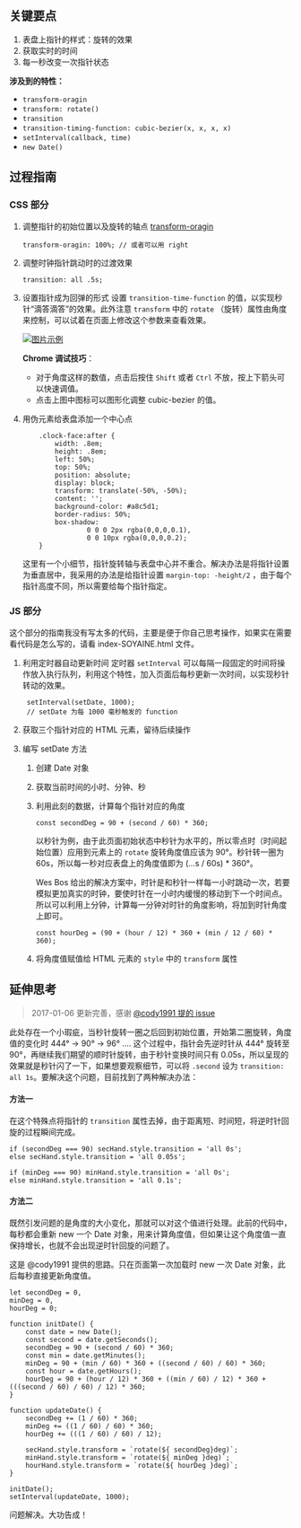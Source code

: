 ## 关键要点

1. 表盘上指针的样式：旋转的效果
2. 获取实时的时间
3. 每一秒改变一次指针状态

**涉及到的特性：**

- `transform-oragin`
- `transform: rotate()`
- `transition`
- `transition-timing-function: cubic-bezier(x, x, x, x)`
- `setInterval(callback, time)`
- `new Date()`

## 过程指南

### CSS 部分

1. 调整指针的初始位置以及旋转的轴点 [transform-oragin](https://developer.mozilla.org/en-US/docs/Web/CSS/transform-origin)

   ```
   transform-oragin: 100%; // 或者可以用 right
   ```

2. 调整时钟指针跳动时的过渡效果

   ```
   transition: all .5s;
   ```

3. 设置指针成为回弹的形式 设置 `transition-time-function` 的值，以实现秒针“滴答滴答”的效果。此外注意 `transform` 中的 `rotate` （旋转）属性由角度来控制，可以试着在页面上修改这个参数来查看效果。

   [![图片示例](https://camo.githubusercontent.com/5189953baedc5a6a19c686d5cd9df7747d9b4869/68747470733a2f2f636c2e6c792f3333323630583261304b34312f53637265656e2532307265636f7264696e67253230323031362d31322d3231253230617425323031302e33352e3133253230414d2e676966)](https://camo.githubusercontent.com/5189953baedc5a6a19c686d5cd9df7747d9b4869/68747470733a2f2f636c2e6c792f3333323630583261304b34312f53637265656e2532307265636f7264696e67253230323031362d31322d3231253230617425323031302e33352e3133253230414d2e676966)

   **Chrome 调试技巧**：

   - 对于角度这样的数值，点击后按住 `Shift` 或者 `Ctrl` 不放，按上下箭头可以快速调值。
   - 点击上图中图标可以图形化调整 cubic-bezier 的值。

4. 用伪元素给表盘添加一个中心点

   ```
       .clock-face:after {
           width: .8em;
           height: .8em;
           left: 50%;
           top: 50%;
           position: absolute;
           display: block;
           transform: translate(-50%, -50%);
           content: '';
           background-color: #a8c5d1;
           border-radius: 50%;
           box-shadow:
                   0 0 0 2px rgba(0,0,0,0.1),
                   0 0 10px rgba(0,0,0,0.2);
       }
   ```

   这里有一个小细节，指针旋转轴与表盘中心并不重合。解决办法是将指针设置为垂直居中，我采用的办法是给指针设置 `margin-top: -height/2` ，由于每个指针高度不同，所以需要给每个指针指定。

### JS 部分

这个部分的指南我没有写太多的代码，主要是便于你自己思考操作，如果实在需要看代码是怎么写的，请看 index-SOYAINE.html 文件。

1. 利用定时器自动更新时间 定时器 `setInterval` 可以每隔一段固定的时间将操作放入执行队列，利用这个特性，加入页面后每秒更新一次时间，以实现秒针转动的效果。

   ```
    setInterval(setDate, 1000);
    // setDate 为每 1000 毫秒触发的 function
   ```

2. 获取三个指针对应的 HTML 元素，留待后续操作

3. 编写 setDate 方法

   1. 创建 Date 对象

   2. 获取当前时间的小时、分钟、秒

   3. 利用此刻的数据，计算每个指针对应的角度

      ```
      const secondDeg = 90 + (second / 60) * 360;
      ```

      以秒针为例，由于此页面初始状态中秒针为水平的，所以零点时（时间起始位置）应用到元素上的 `rotate` 旋转角度值应该为 90°。秒针转一圈为 60s，所以每一秒对应表盘上的角度值即为 (...s / 60s) * 360°。

      Wes Bos 给出的解决方案中，时针是和秒针一样每一小时跳动一次，若要模拟更加真实的时钟，要使时针在一小时内缓慢的移动到下一个时间点。所以可以利用上分钟，计算每一分钟对时针的角度影响，将加到时针角度上即可。

      ```
      const hourDeg = (90 + (hour / 12) * 360 + (min / 12 / 60) * 360);
      ```

   4. 将角度值赋值给 HTML 元素的 `style` 中的 `transform` 属性

## 延伸思考

> 2017-01-06 更新完善，感谢 [@cody1991 提的 issue](https://github.com/soyaine/JavaScript30/issues/1)

此处存在一个小瑕疵，当秒针旋转一圈之后回到初始位置，开始第二圈旋转，角度值的变化时 444° → 90° → 96° .... 这个过程中，指针会先逆时针从 444° 旋转至 90°，再继续我们期望的顺时针旋转，由于秒针变换时间只有 0.05s，所以呈现的效果就是秒针闪了一下，如果想要观察细节，可以将 `.second` 设为 `transition: all 1s`。要解决这个问题，目前找到了两种解决办法：

#### 方法一

在这个特殊点将指针的 `transition` 属性去掉，由于距离短、时间短，将逆时针回旋的过程瞬间完成。

```
if (secondDeg === 90) secHand.style.transition = 'all 0s';
else secHand.style.transition = 'all 0.05s';

if (minDeg === 90) minHand.style.transition = 'all 0s';
else minHand.style.transition = 'all 0.1s';
```

#### 方法二

既然引发问题的是角度的大小变化，那就可以对这个值进行处理。此前的代码中，每秒都会重新 new 一个 Date 对象，用来计算角度值，但如果让这个角度值一直保持增长，也就不会出现逆时针回旋的问题了。

这是 @cody1991 提供的思路。只在页面第一次加载时 new 一次 Date 对象，此后每秒直接更新角度值。

```
let secondDeg = 0,
minDeg = 0,
hourDeg = 0;

function initDate() {
	const date = new Date();
	const second = date.getSeconds();
	secondDeg = 90 + (second / 60) * 360;
	const min = date.getMinutes();
	minDeg = 90 + (min / 60) * 360 + ((second / 60) / 60) * 360;
	const hour = date.getHours();
	hourDeg = 90 + (hour / 12) * 360 + ((min / 60) / 12) * 360 + (((second / 60) / 60) / 12) * 360;
}

function updateDate() {
	secondDeg += (1 / 60) * 360;
	minDeg += ((1 / 60) / 60) * 360;
	hourDeg += (((1 / 60) / 60) / 12);
	
	secHand.style.transform = `rotate(${ secondDeg}deg)`;
	minHand.style.transform = `rotate(${ minDeg }deg)`;
	hourHand.style.transform = `rotate(${ hourDeg }deg)`;
}

initDate();
setInterval(updateDate, 1000);
```

问题解决。大功告成！